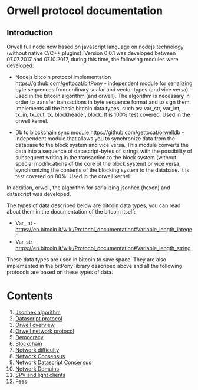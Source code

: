 # Orwell protocol documentation

## Introduction
 
Orwell full node now based on javascript language on nodejs technology (without native C/C++ plugins). 
 Version 0.0.1 was developed between 07.07.2017 and 07.10.2017, during this time, the following modules were developed:
* Nodejs bitcoin protocol implementation
https://github.com/gettocat/bitPony - independent module for serializing byte sequences from ordinary scalar and vector types (and vice versa) used in the bitcoin algorithm (and orwell). The algorithm is necessary in order to transfer transactions in byte sequence format and to sign them. Implements all the basic bitcoin data types, such as: var_str, var_int, tx_in, tx_out, tx, blockheader, block. It is 100% test covered. Used in the orwell kernel.

* Db to blockchain sync module
https://github.com/gettocat/orwelldb - independent module that allows you to synchronize data from the database to the block system and vice versa. This module converts the data into a sequence of datascript-bytes of strings with the possibility of subsequent writing in the transaction to the block system (without special modifications of the core of the block system) or vice versa, synchronizing the contents of the blocking system to the database. It is test covered on 80%. Used in the orwell kernel.

In addition, orwell, the algorithm for serializing jsonhex (hexon) and datascript was developed.

The types of data described below are bitcoin data types, you can read about them in the documentation of the bitcoin itself:
* Var_int - https://en.bitcoin.it/wiki/Protocol_documentation#Variable_length_integer
* Var_str -  https://en.bitcoin.it/wiki/Protocol_documentation#Variable_length_string

These data types are used in bitcoin to save space. They are also implemented in the bitPony library described above and all the following protocols are based on these types of data.



# Contents

1. [Jsonhex algorithm](https://github.com/gettocat/orwell/blob/master/docs/jsonhex.md)
2. [Datascript protocol](https://github.com/gettocat/orwell/blob/master/docs/datascript.md)
3. [Orwell overview](https://github.com/gettocat/orwell/blob/master/docs/coin_overview.md)
4. [Orwell network protocol](https://github.com/gettocat/orwell/blob/master/docs/coin_network.md)
5. [Democracy](https://github.com/gettocat/orwell/blob/master/docs/democracy.md)
6. [Blockchain](https://github.com/gettocat/orwell/blob/master/docs/blockchain.md)
7. [Network difficulty](https://github.com/gettocat/orwell/blob/master/docs/difficulty.md)
8. [Network Consensus](https://github.com/gettocat/orwell/blob/master/docs/consensus_rules.md)
9. [Network Datascript Consensus](https://github.com/gettocat/orwell/blob/master/docs/datascript_overview.md)
10. [Network Domains](https://github.com/gettocat/orwell/blob/master/docs/datascript_consensus.md)
11. [SPV and light clients](https://github.com/gettocat/orwell/blob/master/docs/spv_clients.md)
12. [Fees](https://github.com/gettocat/orwell/blob/master/docs/fees.md)

